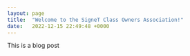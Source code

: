 ```yaml
---
layout: page
title:  "Welcome to the SigneT Class Owners Association!"
date:   2022-12-15 22:49:48 +0000
---
```


This is a blog post